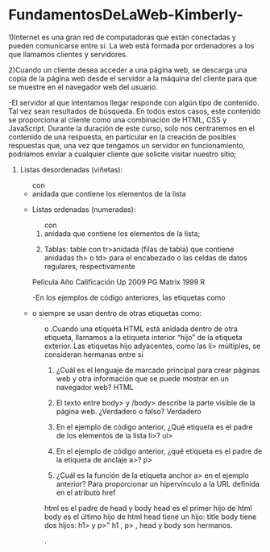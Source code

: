 # FundamentosDeLaWeb-Kimberly-

 <!--Respuestas-->

 1)Internet es una gran red de computadoras que están conectadas y pueden comunicarse entre sí. La web está formada por ordenadores a los que llamamos clientes y servidores.

 2)Cuando un cliente desea acceder a una página web, se descarga una copia de la página web desde el servidor a la máquina del cliente para que se muestre en el navegador web del usuario.

-El servidor al que intentamos llegar responde con algún tipo de contenido. Tal vez sean resultados de búsqueda. En todos estos casos, este contenido se proporciona al cliente como una combinación de HTML, CSS y JavaScript.
Durante la duración de este curso, solo nos centraremos en el contenido de una respuesta, en particular en la creación de posibles respuestas que, una vez que tengamos un servidor en funcionamiento, podríamos enviar a cualquier cliente que solicite visitar nuestro sitio;


<!--listas-->

1) Listas desordenadas (viñetas): <ul> con <li> anidada que contiene los elementos de la lista

2) Listas ordenadas (numeradas): <ol> con <li> anidada que contiene los elementos de la lista;


1) Tablas: table con tr>anidada (filas de tabla) que contiene anidadas th> o td> para el encabezado o las celdas de datos regulares, respectivamente


Película	Año	    Calificación
Up	       2009	        PG
Matrix	   1999        	R


<!--en general-->

-En los ejemplos de código anteriores, las etiquetas como <li> o <td> siempre se usan dentro de otras etiquetas como:

<ul>o <tr>.Cuando una etiqueta HTML está anidada dentro de otra etiqueta, llamamos a la etiqueta interior “hijo” de la etiqueta exterior. Las etiquetas hijo adyacentes, como las li> múltiples, se consideran hermanas entre sí


<!--preguntas y Respuestas-->

1. ¿Cuál es el lenguaje de marcado principal para crear páginas web y otra información que se puede mostrar en un navegador web?
HTML

2. El texto entre body> y /body> describe la parte visible de la página web. ¿Verdadero o falso?
Verdadero

3. En el ejemplo de código anterior, ¿Qué etiqueta es el padre de los elementos de la lista li>?
ul>

4. En el ejemplo de código anterior, ¿qué etiqueta es el padre de la etiqueta de anclaje a>?
p>

5. ¿Cuál es la función de la etiqueta anchor a> en el ejemplo anterior?
Para proporcionar un hipervínculo a la URL definida en el atributo href


<!--Pcs-->

html es el padre de head y body
head es el primer hijo de html
body es el último hijo de html
head tiene un hijo: title
body tiene dos hijos: h1> y p>"
h1 , p> , head y body  son hermanos.

.